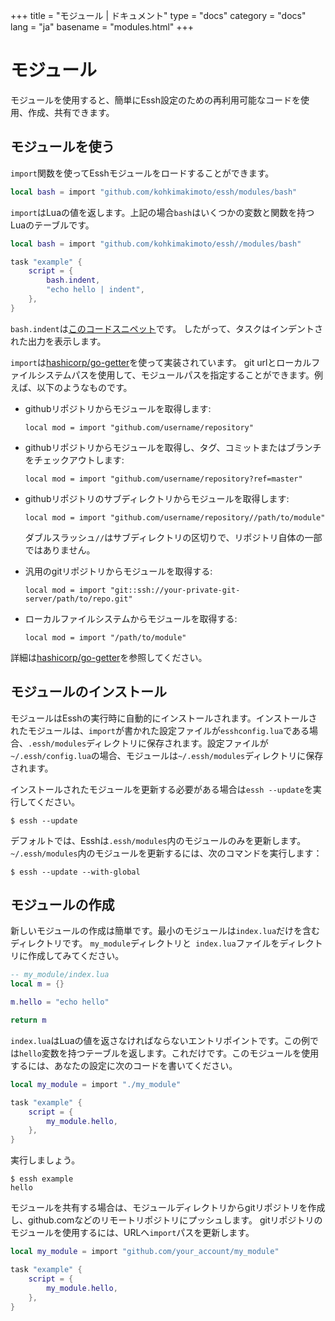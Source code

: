 +++
title = "モジュール | ドキュメント"
type = "docs"
category = "docs"
lang = "ja"
basename = "modules.html"
+++

# モジュール

モジュールを使用すると、簡単にEssh設定のための再利用可能なコードを使用、作成、共有できます。

## モジュールを使う

`import`関数を使ってEsshモジュールをロードすることができます。

~~~lua
local bash = import "github.com/kohkimakimoto/essh/modules/bash"
~~~

`import`はLuaの値を返します。上記の場合`bash`はいくつかの変数と関数を持つLuaのテーブルです。

~~~lua
local bash = import "github.com/kohkimakimoto/essh//modules/bash"

task "example" {
    script = {
        bash.indent,
        "echo hello | indent",
    },
}
~~~


`bash.indent`は[このコードスニペット](https://github.com/kohkimakimoto/essh/blob/master/modules%2Fbash%2Findex.lua#L3-L17)です。
したがって、タスクはインデントされた出力を表示します。

`import`は[hashicorp/go-getter](https://github.com/hashicorp/go-getter)を使って実装されています。 git urlとローカルファイルシステムパスを使用して、モジュールパスを指定することができます。例えば、以下のようなものです。

* githubリポジトリからモジュールを取得します:

    ~~~
    local mod = import "github.com/username/repository"
    ~~~

* githubリポジトリからモジュールを取得し、タグ、コミットまたはブランチをチェックアウトします:

    ~~~
    local mod = import "github.com/username/repository?ref=master"
    ~~~

* githubリポジトリのサブディレクトリからモジュールを取得します:

    ~~~
    local mod = import "github.com/username/repository//path/to/module"
    ~~~

    ダブルスラッシュ`//`はサブディレクトリの区切りで、リポジトリ自体の一部ではありません。

* 汎用のgitリポジトリからモジュールを取得する:
    
    ~~~~
    local mod = import "git::ssh://your-private-git-server/path/to/repo.git"
    ~~~~

* ローカルファイルシステムからモジュールを取得する:

    ~~~
    local mod = import "/path/to/module"
    ~~~

詳細は[hashicorp/go-getter](https://github.com/hashicorp/go-getter)を参照してください。

## モジュールのインストール

モジュールはEsshの実行時に自動的にインストールされます。インストールされたモジュールは、`import`が書かれた設定ファイルが`esshconfig.lua`である場合、`.essh/modules`ディレクトリに保存されます。設定ファイルが`~/.essh/config.lua`の場合、モジュールは`~/.essh/modules`ディレクトリに保存されます。

インストールされたモジュールを更新する必要がある場合は`essh --update`を実行してください。

~~~
$ essh --update
~~~

デフォルトでは、Esshは`.essh/modules`内のモジュールのみを更新します。`~/.essh/modules`内のモジュールを更新するには、次のコマンドを実行します：


~~~
$ essh --update --with-global
~~~

## モジュールの作成

新しいモジュールの作成は簡単です。最小のモジュールは`index.lua`だけを含むディレクトリです。
`my_module`ディレクトリと` index.lua`ファイルをディレクトリに作成してみてください。

~~~lua
-- my_module/index.lua
local m = {}

m.hello = "echo hello"

return m
~~~

`index.lua`はLuaの値を返さなければならないエントリポイントです。この例では`hello`変数を持つテーブルを返します。これだけです。このモジュールを使用するには、あなたの設定に次のコードを書いてください。

~~~lua
local my_module = import "./my_module"

task "example" {
    script = {
        my_module.hello,
    },
}
~~~

実行しましょう。

~~~
$ essh example
hello
~~~

モジュールを共有する場合は、モジュールディレクトリからgitリポジトリを作成し、github.comなどのリモートリポジトリにプッシュします。 gitリポジトリのモジュールを使用するには、URLへ`import`パスを更新します。

~~~lua
local my_module = import "github.com/your_account/my_module"

task "example" {
    script = {
        my_module.hello,
    },
}
~~~
